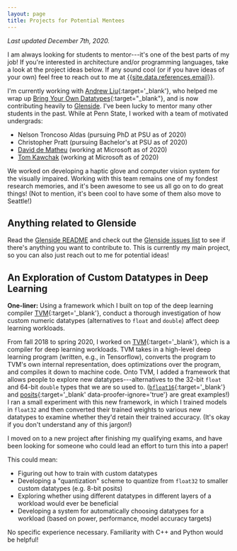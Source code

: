 ```yaml
---
layout: page
title: Projects for Potential Mentees
---
```


*Last updated December 7th, 2020.*

I am always looking for students to mentor---it's one of the best parts of my job!
If you're interested in architecture and/or programming languages,
  take a look at the project ideas below.
If any sound cool
  (or if you have ideas of your own)
  feel free to reach out to me at
  [{{site.data.references.email}}](mailto:{{site.data.references.email}}).

I'm currently working with
  [Andrew Liu]({{site.data.references.andrew}}){:target='_blank'},
  who helped me wrap up
  [Bring Your Own Datatypes]({{site.data.references.bring-your-own-datatypes-blog-post}}){:target="_blank"},
  and is now contributing heavily to
  [Glenside](https://github.com/gussmith23/glenside).
I've been lucky to mentor many other students in the past.
While at Penn State, I worked with a team of motivated undergrads:
- Nelson Troncoso Aldas (pursuing PhD at PSU as of 2020)
- Christopher Pratt (pursuing Bachelor's at PSU as of 2020)
- [David de Matheu](https://www.linkedin.com/in/ddematheu/) (working at Microsoft as of 2020)
- [Tom Kawchak](https://www.linkedin.com/in/tkawchak/) (working at Microsoft as of 2020)

We worked on developing a haptic glove and computer vision system for the visually impaired.
Working with this team remains one of my fondest research memories, and it's been awesome to see us all go on to do great things!
(Not to mention, it's been cool to have some of them also move to Seattle!)

## Anything related to Glenside
Read the [Glenside README](https://github.com/gussmith23/glenside/)
  and check out the [Glenside issues list](https://github.com/gussmith23/glenside/issues)
  to see if there's anything you want to contribute to. 
This is currently my main project,
  so you can also just reach out to me for potential ideas!

## An Exploration of Custom Datatypes in Deep Learning

**One-liner:**
Using a framework
  which I built on top of
  the deep learning compiler [TVM]({{site.data.references.tvm}}){:target='_blank'},
  conduct a thorough investigation
  of how custom numeric datatypes
  (alternatives to `float` and `double`)
  affect deep learning workloads.

From fall 2018 to spring 2020,
  I worked on [TVM]({{site.data.references.tvm}}){:target='_blank'},
  which is a compiler for deep learning workloads.
TVM takes in a high-level deep learning program
  (written, e.g., in Tensorflow),
  converts the program
  to TVM's own internal representation,
  does optimizations over the program,
  and compiles it down to machine code.
Onto TVM, I added a framework
  that allows people to explore new
  datatypes---alternatives to the 32-bit `float` and 64-bit `double` types
  that we are so used to.
([`bfloat16`](https://en.wikipedia.org/wiki/Bfloat16_floating-point_format){:target='_blank'} and [posits](https://posithub.org/docs/BeatingFloatingPoint.pdf){:target='_blank' data-proofer-ignore='true'} are great examples!)
I ran a small experiment
  with this new framework,
  in which I trained models in `float32`
  and then converted their trained weights
  to various new datatypes
  to examine whether they'd retain their trained accuracy.
(It's okay if you don't understand any of this jargon!)

I moved on to a new project
  after finishing my qualifying exams,
  and have been looking for someone
  who could lead an effort to turn this into a paper!

This could mean:
- Figuring out how to train with custom datatypes
- Developing a "quantization" scheme to quantize from `float32` to smaller custom datatypes (e.g. 8-bit posits)
- Exploring whether using different datatypes in different layers of a workload would ever be beneficial
- Developing a system for automatically choosing datatypes for a workload (based on power, performance, model accuracy targets)

No specific experience necessary.
Familiarity with C++ and Python would be helpful!
